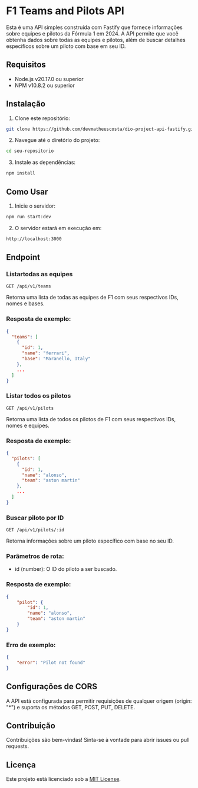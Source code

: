 # F1 Teams and Pilots API

Esta é uma API simples construída com Fastify que fornece informações sobre equipes e pilotos da Fórmula 1 em 2024. A API permite que você obtenha dados sobre todas as equipes e pilotos, além de buscar detalhes específicos sobre um piloto com base em seu ID.

## Requisitos

- Node.js v20.17.0 ou superior
- NPM v10.8.2 ou superior

## Instalação

1. Clone este repositório:

```bash
git clone https://github.com/devmatheuscosta/dio-project-api-fastify.git
```

2. Navegue até o diretório do projeto:

```bash
cd seu-repositorio
```

3. Instale as dependências:

```bash
npm install
```

## Como Usar

1. Inicie o servidor:

```bash
npm run start:dev
```

2. O servidor estará em execução em:

```bash
http://localhost:3000
```

## Endpoint

### Listartodas as equipes

```http
GET /api/v1/teams
```

Retorna uma lista de todas as equipes de F1 com seus respectivos IDs, nomes e bases.

### Resposta de exemplo:

```json
{
  "teams": [
    {
      "id": 1,
      "name": "ferrari",
      "base": "Maranello, Italy"
    },
    ...
  ]
}
```

### Listar todos os pilotos

```http
GET /api/v1/pilots
```

Retorna uma lista de todos os pilotos de F1 com seus respectivos IDs, nomes e equipes.

### Resposta de exemplo:

```json
{
  "pilots": [
    {
      "id": 1,
      "name": "alonso",
      "team": "aston martin"
    },
    ...
  ]
}
```

### Buscar piloto por ID

```http
GET /api/v1/pilots/:id
```

Retorna informações sobre um piloto específico com base no seu ID.

### Parâmetros de rota:

- id (number): O ID do piloto a ser buscado.

### Resposta de exemplo:

```json
{
	"pilot": {
		"id": 1,
		"name": "alonso",
		"team": "aston martin"
	}
}
```

### Erro de exemplo:

```json
{
	"error": "Pilot not found"
}
```

## Configurações de CORS

A API está configurada para permitir requisições de qualquer origem (origin: "\*") e suporta os métodos GET, POST, PUT, DELETE.

## Contribuição

Contribuições são bem-vindas! Sinta-se à vontade para abrir issues ou pull requests.

## Licença

Este projeto está licenciado sob a [MIT License](LICENSE).

